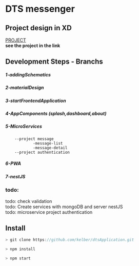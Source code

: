 # DTS messenger 

## Project design in XD 
[PROJECT](https://xd.adobe.com/spec/c5fdd134-ba02-4a46-6bc6-3f4058ce2d57-b3cc/)  <br />
**see the project in the link**



## Development Steps - Branchs
##### 1-addingSchematics <br />

##### 2-materialDesign  <br />

##### 3-startFrontendApplication  <br />

##### 4-AppComponents (splash,dashboard,about) <br />

##### 5-MicroServices  <br />
        --project message  
                -message-list 
                -message-detail 
        --project authentication   

##### 6-PWA <br />
##### 7-nestJS <br />


### todo: 
todo: check validation <br />
todo: Create services with mongoDB and server nestJS <br />
todo: microservice project authentication  


## Install
```js
> git clone https://github.com/kelber/dtsApplication.git

> npm install

> npm start
```


